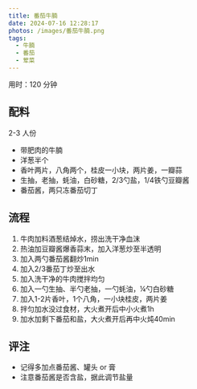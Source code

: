 ```yaml
---
title: 番茄牛腩
date: 2024-07-16 12:28:17
photos: /images/番茄牛腩.png
tags:
  - 牛腩
  - 番茄
  - 荤菜
---
```


用时：120 分钟

## 配料

2-3 人份

- 带肥肉的牛腩
- 洋葱半个
- 香叶两片，八角两个，桂皮一小块，两片姜，一瓣蒜
- 生抽，老抽，蚝油，白砂糖，2/3勺盐，1/4铁勺豆瓣酱
- 番茄酱，两只冻番茄切丁


<!--more-->

## 流程

1. 牛肉加料酒葱结焯水，捞出洗干净血沫
2. 热油加豆瓣酱爆香蒜末，加入洋葱炒至半透明
3. 加入两勺番茄酱翻炒1min
4. 加入2/3番茄丁炒至出水
5. 加入洗干净的牛肉搅拌均匀
6. 加入一勺生抽、半勺老抽，一勺蚝油，¼勺白砂糖
7. 加入1-2片香叶，1个八角，一小块桂皮，两片姜
8. 拌匀加水没过食材，大火煮开后中小火煮1h
9. 加水加剩下番茄和盐，大火煮开后再中火炖40min

## 评注

- 记得多加点番茄酱、罐头 or 膏
- 注意番茄酱是否含盐，据此调节盐量
